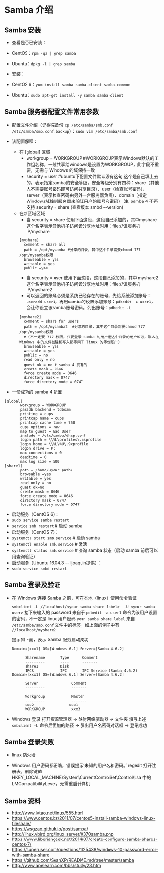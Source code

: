 # Samba 介绍


## Samba 安装

- 查看是否已安装：
 - CentOS：`rpm -qa | grep samba`
 - Ubuntu：`dpkg -l | grep samba`

- 安装：
 - CentOS 6：`yum install samba samba-client samba-common`
 - Ubuntu：`sudo apt-get install -y samba samba-client`

## Samba 服务器配置文件常用参数

- 配置文件介绍（记得先备份 `cp /etc/samba/smb.conf /etc/samba/smb.conf.backup`）：`sudo vim /etc/samba/smb.conf`
 - 该配置解释：
    - 在 [global] 区域
       - workgroup = WORKGROUP #WORKGROUP表示Windows默认的工作组名称，一般共享给windows是设置为WORKGROUP，此字段不重要，无需与 Windows 的域保持一致
       - security = user #ubuntu下配置文件默认没有这句,这个是自己填上去的。表示指定samba的安全等级，安全等级分别有四种：share（其他人不需要账号密码即可访问共享目录）、user（检查账号密码）、server（表示检查密码由另外一台服务器负责）、domain（指定Windows域控制服务器来验证用户的账号和密码）
       注: samba 4 不再支持 security = share (查看版本 smbd --version)
    - 在新区域区域
        - 当 security = share 使用下面这段，这段自己添加的，其中myshare这个名字表示其他机子访问该分享地址时用：file://该服务机IP/myshare
        ```
        [myshare]
          comment = share all
          path = /opt/mysamba #分享的目录，其中这个目录需要chmod 777 /opt/mysamba权限
          browseable = yes
          writable = yes
          public =yes
        ```
        - 当 security = user 使用下面这段，这段自己添加的，其中 myshare2 这个名字表示其他机子访问该分享地址时用：file://该服务机IP/myshare2
        - 可以返回的账号必须是系统已经存在的账号。先给系统添加账号：`useradd user1`，再用samba的设置添加账号：`pdbedit -a user1`，会让你设立该samba账号密码。列出账号：`pdbedit -L`
        ```
        [myshare2]
          comment = share for users
          path = /opt/mysamba2  #分享的目录，其中这个目录需要chmod 777 /opt/mysamba权限
          # (不一定要 777 权限，只要登录 samba 的用户是这个目录的用户即可，那么在 Windows 中的文件创建和写入都等同于 linux 的等价账户)
          browseable = yes
          writable = yes
          public = no
          read only = no
          guest ok = no # samba 4 拥有的
          create mask = 0646
          force create mode = 0646
          directory mask = 0747
          force directory mode = 0747
        ```

 - 一份成功的 samba 4 配置
 ```
 [global]
        workgroup = WORKGROUP
        passdb backend = tdbsam
        printing = cups
        printcap name = cups
        printcap cache time = 750
        cups options = raw
        map to guest = Bad User
        include = /etc/samba/dhcp.conf
        logon path = \\%L\profiles\.msprofile
        logon home = \\%L\%U\.9xprofile
        logon drive = P:
        max connections = 0
        deadtime = 0
        max log size = 500
[share1]
        path = /home/<your path>
        browsable =yes
        writable = yes
        read only = no
        guest ok=no     
        create mask = 0646
        force create mode = 0646
        directory mask = 0747
        force directory mode = 0747
 ```
- 启动服务（CentOS 6）：
 - `sudo service samba restart`
 - `service smb restart` # 启动 samba
- 启动服务（CentOS 7）：
 - `systemctl start smb.service`    # 启动 samba
 - `systemctl enable smb.service`    # 激活
 - `systemctl status smb.service`    # 查询 samba 状态（启动 samba 前后可以用查询验证）
- 启动服务（Ubuntu 16.04.3 -- ljoaquin提供）：
 - `sudo service smbd restart`


## Samba 登录及验证

- 在 Windows 连接 Samba 之前，可在本地（linux）使用命令验证

  `smbclient –L //localhost/<your samba share label>  -U <your samba user>`
  接下来输入的 password 来自于 `pdbedit -a user1` 命令为该用户设置的密码，不一定是 linux 用户密码
  `your samba share label` 来自 `/etc/samba/smb.conf` 文件中的标签，如上面的例子中有 `//localhost/myshare2`

  提示如下面，表示 Samba 服务启动成功
  ```
  Domain=[xxx1] OS=[Windows 6.1] Server=[Samba 4.6.2]

        Sharename       Type      Comment
        ---------       ----      -------
        share1          Disk
        IPC$            IPC       IPC Service (Samba 4.6.2)
  Domain=[xxx1] OS=[Windows 6.1] Server=[Samba 4.6.2]

        Server               Comment
        ---------            -------

        Workgroup            Master
        ---------            -------
        xxx2                xxx1
        WORKGROUP            xxx3

  ```
- Windows 登录
  打开资源管理器 -> 映射网络驱动器 -> 文件夹 填写上述 `smbclient –L` 命令后面加的路径 -> 
  弹出用户名密码对话框 -> 登录成功


## Samba 登录失败 

- linux 防火墙

- Windows 用户密码都正确，错误提示‘未知的用户名和密码。’
  regedit 打开注册表，删除键值 HKEY_LOCAL_MACHINE\System\CurrentControlSet\Control\Lsa 中的 LMCompatibilityLevel，无需重启计算机

## Samba 资料

- <http://www.lvtao.net/linux/555.html> 
- <https://www.centos.bz/2011/07/centos5-install-samba-windows-linux-fileshare/> 
- <https://wsgzao.github.io/post/samba/> 
- <http://linux.vbird.org/linux_server/0370samba.php> 
- <https://www.liberiangeek.net/2014/07/create-configure-samba-shares-centos-7/>
- <https://superuser.com/questions/1125438/windows-10-password-error-with-samba-share>
- <https://github.com/SeanXP/README.md/tree/master/samba>
- <http://www.apelearn.com/bbs/study/23.htm>

